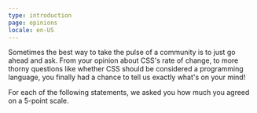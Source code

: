 ```yaml
---
type: introduction
page: opinions
locale: en-US
---
```


Sometimes the best way to take the pulse of a community is to just go ahead and ask. From your opinion about CSS's rate of change, to more thorny questions like whether CSS should be considered a programming language, you finally had a chance to tell us exactly what's on your mind!

For each of the following statements, we asked you how much you agreed on a 5-point scale. 